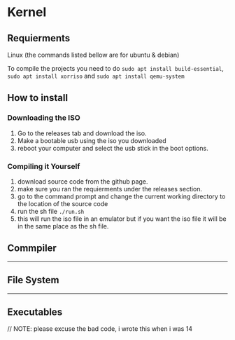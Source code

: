 # Kernel
## Requierments
Linux (the commands listed bellow are for ubuntu & debian)

To compile the projects you need to do `sudo apt install build-essential`, `sudo apt install xorriso` and `sudo apt install qemu-system`
## How to install
### Downloading the ISO
1. Go to the releases tab and download the iso.
2. Make a bootable usb using the iso you downloaded
3. reboot your computer and select the usb stick in the boot options.

### Compiling it Yourself
1. download source code from the github page.
2. make sure you ran the requierments under the releases section.
3. go to the command prompt and change the current working directory to the location of the source code
4. run the sh file `./run.sh`
5. this will run the iso file in an emulator but if you want the iso file it will be in the same place as the sh file.
## Commpiler
----------------------
## File System
----------------------
## Executables

// NOTE:
please excuse the bad code, i wrote this when i was 14
